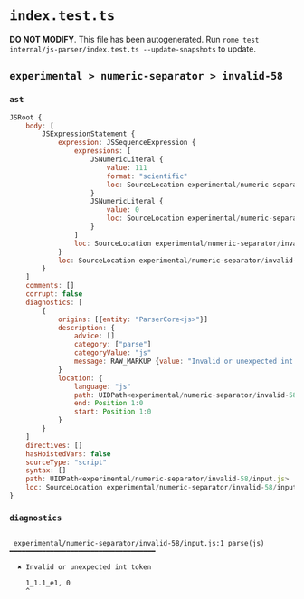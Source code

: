 # `index.test.ts`

**DO NOT MODIFY**. This file has been autogenerated. Run `rome test internal/js-parser/index.test.ts --update-snapshots` to update.

## `experimental > numeric-separator > invalid-58`

### `ast`

```javascript
JSRoot {
	body: [
		JSExpressionStatement {
			expression: JSSequenceExpression {
				expressions: [
					JSNumericLiteral {
						value: 111
						format: "scientific"
						loc: SourceLocation experimental/numeric-separator/invalid-58/input.js 1:0-1:8
					}
					JSNumericLiteral {
						value: 0
						loc: SourceLocation experimental/numeric-separator/invalid-58/input.js 1:10-1:11
					}
				]
				loc: SourceLocation experimental/numeric-separator/invalid-58/input.js 1:0-1:11
			}
			loc: SourceLocation experimental/numeric-separator/invalid-58/input.js 1:0-1:11
		}
	]
	comments: []
	corrupt: false
	diagnostics: [
		{
			origins: [{entity: "ParserCore<js>"}]
			description: {
				advice: []
				category: ["parse"]
				categoryValue: "js"
				message: RAW_MARKUP {value: "Invalid or unexpected int token"}
			}
			location: {
				language: "js"
				path: UIDPath<experimental/numeric-separator/invalid-58/input.js>
				end: Position 1:0
				start: Position 1:0
			}
		}
	]
	directives: []
	hasHoistedVars: false
	sourceType: "script"
	syntax: []
	path: UIDPath<experimental/numeric-separator/invalid-58/input.js>
	loc: SourceLocation experimental/numeric-separator/invalid-58/input.js 1:0-2:0
}
```

### `diagnostics`

```

 experimental/numeric-separator/invalid-58/input.js:1 parse(js) ━━━━━━━━━━━━━━━━━━━━━━━━━━━━━━━━━━━━

  ✖ Invalid or unexpected int token

    1_1.1_e1, 0
    ^


```
